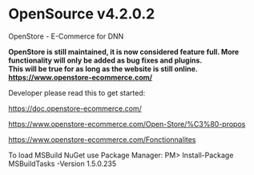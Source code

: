 # OpenSource v4.2.0.2
OpenStore - E-Commerce for DNN

**OpenStore is still maintained, it is now considered feature full.  More functionality will only be added as bug fixes and plugins.**  
**This will be true for as long as the website is still online.  https://www.openstore-ecommerce.com/**  

Developer please read this to get started:

https://doc.openstore-ecommerce.com/

https://www.openstore-ecommerce.com/Open-Store/%C3%80-propos

https://www.openstore-ecommerce.com/Fonctionnalites


To load MSBuild NuGet use Package Manager:
PM> Install-Package MSBuildTasks -Version 1.5.0.235 
